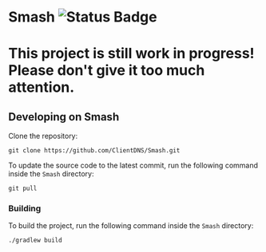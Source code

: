 # Smash ![Status Badge](https://img.shields.io/github/actions/workflow/status/ClientDNS/Smash/build.yml?branch=master&style=flat-square)

# This project is still work in progress! <br>Please don't give it too much attention.

## Developing on Smash

Clone the repository:

```shell
git clone https://github.com/ClientDNS/Smash.git
```

To update the source code to the latest commit, run the following command inside the `Smash` directory:

```shell
git pull
```

### Building

To build the project, run the following command inside the `Smash` directory:

```shell
./gradlew build
```
